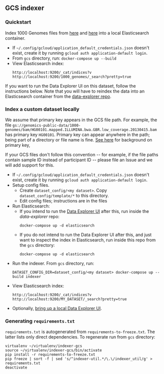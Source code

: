 ## GCS indexer

### Quickstart

Index 1000 Genomes files from
[here](https://console.cloud.google.com/storage/browser/genomics-public-data/1000-genomes/bam)
and [here](https://console.cloud.google.com/storage/browser/genomics-public-data/ftp-trace.ncbi.nih.gov/1000genomes/ftp/data)
into a local Elasticsearch container.

* If `~/.config/gcloud/application_default_credentials.json` doesn't exist,
create it by running `gcloud auth application-default login`.
* From `gcs` directory, run: `docker-compose up --build`
* View Elasticsearch index:
  ```
  http://localhost:9200/_cat/indices?v
  http://localhost:9200/1000_genomes/_search?pretty=true
  ```

If you want to run the Data Explorer UI on this dataset, follow the instructions
below. Note that you will have to reindex the data into an Elasticsearch
container from the [data-explorer repo](https://github.com/DataBiosphere/data-explorer/).

### Index a custom dataset locally

We assume that primary key appears in the GCS file path. For example, the file
`gs://genomics-public-data/1000-genomes/bam/HG00101.mapped.ILLUMINA.bwa.GBR.low_coverage.20130415.bam`
has primary key `HG00101`. Primary key can appear anywhere in the path; being part of a
directory or file name is fine.
[See here](https://github.com/DataBiosphere/data-explorer-indexers#overview)
for background on primary key,

If your GCS files don't follow this convention -- for example, if the file paths
contain sample ID instead of participant ID -- please file an Issue and we will
add support for this.

* If `~/.config/gcloud/application_default_credentials.json` doesn't exist,
create it by running `gcloud auth application-default login`.
* Setup config files.
  * Create `dataset_config/<my dataset>`. Copy `dataset_config/template/*` to this directory.
  * Edit config files; instructions are in the files
* Run Elasticsearch:
  * If you intend to run the [Data Explorer UI](https://github.com/DataBiosphere/data-explorer/)
  after this, run inside the *data-explorer* repo:
    ```
    docker-compose up -d elasticsearch
    ```
  * If you do not intend to run the Data Explorer UI after this, and just want
  to inspect the index in Elasticsearch, run inside this repo from the
  `gcs` directory:
    ```
    docker-compose up -d elasticsearch
    ```
* Run the indexer. From `gcs` directory, run:
  ```
  DATASET_CONFIG_DIR=dataset_config/<my dataset> docker-compose up --build indexer
  ```
* View Elasticsearch index:
  ```
  http://localhost:9200/_cat/indices?v
  http://localhost:9200/MY_DATASET/_search?pretty=true
  ```
* Optionally, [bring up a local Data Explorer UI](https://github.com/DataBiosphere/data-explorer/blob/5441559c57ab7a2e0813e8e4fe7e19a9394f1bdf/README.md#run-local-data-explorer-with-a-specific-dataset).

### Generating `requirements.txt`

`requirements.txt` is autogenerated from `requirements-to-freeze.txt`. The
latter lists only direct dependencies. To regenerate run from `gcs` directory:

```
virtualenv ~/virtualenv/indexer-gcs
source ~/virtualenv/indexer-gcs/bin/activate
pip install -r requirements-to-freeze.txt
pip freeze | sort -f | sed 's/^indexer-util.*/\.\/indexer_util/g' > requirements.txt
deactivate
```
